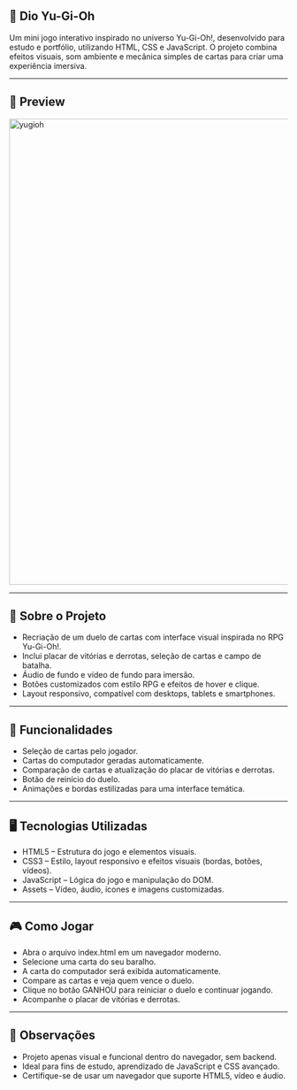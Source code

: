 ## 🎴 Dio Yu-Gi-Oh

Um mini jogo interativo inspirado no universo Yu-Gi-Oh!, desenvolvido para estudo e portfólio, utilizando HTML, CSS e JavaScript. O projeto combina efeitos visuais, som ambiente e mecânica simples de cartas para criar uma experiência imersiva.

---

## 📸 Preview
<div style="display: flex;">
  <img width="1879" height="843" alt="yugioh" src="https://github.com/user-attachments/assets/2454c7ce-a9f6-482c-aded-7500b1180c78" />
</div>

---

## 📌 Sobre o Projeto

- Recriação de um duelo de cartas com interface visual inspirada no RPG Yu-Gi-Oh!.
- Inclui placar de vitórias e derrotas, seleção de cartas e campo de batalha.
- Áudio de fundo e vídeo de fundo para imersão.
- Botões customizados com estilo RPG e efeitos de hover e clique.
- Layout responsivo, compatível com desktops, tablets e smartphones.

---

## 🚀 Funcionalidades

- Seleção de cartas pelo jogador.
- Cartas do computador geradas automaticamente.
- Comparação de cartas e atualização do placar de vitórias e derrotas.
- Botão de reinício do duelo.
- Animações e bordas estilizadas para uma interface temática.

---

## 🖥️ Tecnologias Utilizadas

- HTML5 – Estrutura do jogo e elementos visuais.
- CSS3 – Estilo, layout responsivo e efeitos visuais (bordas, botões, vídeos).
- JavaScript – Lógica do jogo e manipulação do DOM.
- Assets – Vídeo, áudio, ícones e imagens customizadas.

---

## 🎮 Como Jogar

- Abra o arquivo index.html em um navegador moderno.
- Selecione uma carta do seu baralho.
- A carta do computador será exibida automaticamente.
- Compare as cartas e veja quem vence o duelo.
- Clique no botão GANHOU para reiniciar o duelo e continuar jogando.
- Acompanhe o placar de vitórias e derrotas.

---

## 📝 Observações

- Projeto apenas visual e funcional dentro do navegador, sem backend.
- Ideal para fins de estudo, aprendizado de JavaScript e CSS avançado.
- Certifique-se de usar um navegador que suporte HTML5, vídeo e áudio.

